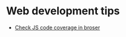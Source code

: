 # Web development tips

- [Check JS code coverage in broser](https://dev.to/saigowthamr/how-to-check-code-coverage-in-chrome-1d89)
